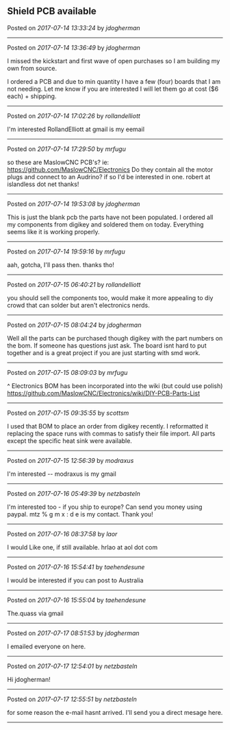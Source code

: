 ## Shield PCB available
Posted on *2017-07-14 13:33:24* by *jdogherman*



---

Posted on *2017-07-14 13:36:49* by *jdogherman*

I missed the kickstart and first wave of open purchases so I am building my own from source. 

I ordered a PCB and due to min quantity I have a few (four) boards that I am not needing. Let me know if you are interested I will let them go at cost ($6 each) + shipping.

---

Posted on *2017-07-14 17:02:26* by *rollandelliott*

I'm interested RollandElliott at gmail is my eemail

---

Posted on *2017-07-14 17:29:50* by *mrfugu*

so these are MaslowCNC PCB's? ie: https://github.com/MaslowCNC/Electronics 
Do they contain all the motor plugs and connect to an Audrino?  if so I'd be interested in one.  robert at islandless dot net  thanks!

---

Posted on *2017-07-14 19:53:08* by *jdogherman*

This is just the blank pcb the parts have not been populated. I ordered all my components from digikey and soldered them on today. Everything seems like it is working properly.

---

Posted on *2017-07-14 19:59:16* by *mrfugu*

aah, gotcha, I'll pass then. thanks tho!

---

Posted on *2017-07-15 06:40:21* by *rollandelliott*

you should sell the components too, would make it more appealing to diy crowd that can solder but aren't electronics nerds.

---

Posted on *2017-07-15 08:04:24* by *jdogherman*

Well all the parts can be purchased though digikey with the part numbers on the bom. If someone has questions just ask. The board isnt hard to put together and is a great project if you are just starting with smd work.

---

Posted on *2017-07-15 08:09:03* by *mrfugu*

^ Electronics BOM has been incorporated into the wiki (but could use polish) https://github.com/MaslowCNC/Electronics/wiki/DIY-PCB-Parts-List

---

Posted on *2017-07-15 09:35:55* by *scottsm*

I used that BOM to place an order from digikey recently. I reformatted it replacing the space runs with commas to satisfy their file import. All parts except the specific heat sink were available.

---

Posted on *2017-07-15 12:56:39* by *modraxus*

I'm interested -- modraxus is my gmail

---

Posted on *2017-07-16 05:49:39* by *netzbasteln*

I'm interested too - if you ship to europe? Can send you money using paypal. mtz % g m x : d e is my contact. Thank you!

---

Posted on *2017-07-16 08:37:58* by *laor*

I would Like one, if still available.
hrlao at aol dot com

---

Posted on *2017-07-16 15:54:41* by *taehendesune*

I would be interested if you can post to Australia

---

Posted on *2017-07-16 15:55:04* by *taehendesune*

The.quass via gmail

---

Posted on *2017-07-17 08:51:53* by *jdogherman*

I emailed everyone on here.

---

Posted on *2017-07-17 12:54:01* by *netzbasteln*

Hi jdogherman!

---

Posted on *2017-07-17 12:55:51* by *netzbasteln*

for some reason the e-mail hasnt arrived. I'll send you a direct mesage here.

---

